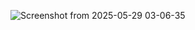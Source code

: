 
![Screenshot from 2025-05-29 03-06-35](https://github.com/user-attachments/assets/5419b25e-b53b-431b-bf25-fb5533444522)
